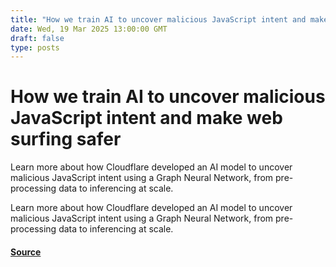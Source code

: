 ```yaml
---
title: "How we train AI to uncover malicious JavaScript intent and make web surfing safer"
date: Wed, 19 Mar 2025 13:00:00 GMT
draft: false
type: posts
---
```

# How we train AI to uncover malicious JavaScript intent and make web surfing safer





 Learn more about how Cloudflare developed an AI model to uncover malicious JavaScript intent using a Graph Neural Network, from pre-processing data to inferencing at scale. 

Learn more about how Cloudflare developed an AI model to uncover malicious JavaScript intent using a Graph Neural Network, from pre-processing data to inferencing at scale.

#### [Source](https://blog.cloudflare.com/how-we-train-ai-to-uncover-malicious-javascript-intent-and-make-web-surfing-safer/)

